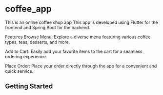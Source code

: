 # coffee_app

This is an online coffee shop app
This app is developed using Flutter for the frontend and Spring Boot for the backend.

Features
Browse Menu: Explore a diverse menu featuring various coffee types, teas, desserts, and more.

Add to Cart: Easily add your favorite items to the cart for a seamless ordering experience.

Place Order: Place your order directly through the app for a convenient and quick service.

## Getting Started

